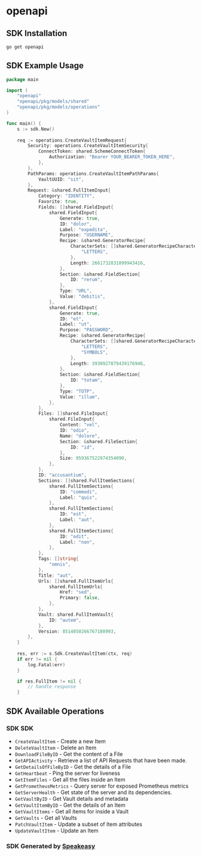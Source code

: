 # openapi

<!-- Start SDK Installation -->
## SDK Installation

```bash
go get openapi
```
<!-- End SDK Installation -->

<!-- Start SDK Example Usage -->
## SDK Example Usage

```go
package main

import (
    "openapi"
    "openapi/pkg/models/shared"
    "openapi/pkg/models/operations"
)

func main() {
    s := sdk.New()
    
    req := operations.CreateVaultItemRequest{
        Security: operations.CreateVaultItemSecurity{
            ConnectToken: shared.SchemeConnectToken{
                Authorization: "Bearer YOUR_BEARER_TOKEN_HERE",
            },
        },
        PathParams: operations.CreateVaultItemPathParams{
            VaultUUID: "sit",
        },
        Request: &shared.FullItemInput{
            Category: "IDENTITY",
            Favorite: true,
            Fields: []shared.FieldInput{
                shared.FieldInput{
                    Generate: true,
                    ID: "dolor",
                    Label: "expedita",
                    Purpose: "USERNAME",
                    Recipe: &shared.GeneratorRecipe{
                        CharacterSets: []shared.GeneratorRecipeCharacterSetsEnum{
                            "LETTERS",
                        },
                        Length: 2661732831099943416,
                    },
                    Section: &shared.FieldSection{
                        ID: "rerum",
                    },
                    Type: "URL",
                    Value: "debitis",
                },
                shared.FieldInput{
                    Generate: true,
                    ID: "et",
                    Label: "ut",
                    Purpose: "PASSWORD",
                    Recipe: &shared.GeneratorRecipe{
                        CharacterSets: []shared.GeneratorRecipeCharacterSetsEnum{
                            "LETTERS",
                            "SYMBOLS",
                        },
                        Length: 3930927879439176946,
                    },
                    Section: &shared.FieldSection{
                        ID: "totam",
                    },
                    Type: "TOTP",
                    Value: "illum",
                },
            },
            Files: []shared.FileInput{
                shared.FileInput{
                    Content: "vel",
                    ID: "odio",
                    Name: "dolore",
                    Section: &shared.FileSection{
                        ID: "id",
                    },
                    Size: 959367522974354090,
                },
            },
            ID: "accusantium",
            Sections: []shared.FullItemSections{
                shared.FullItemSections{
                    ID: "commodi",
                    Label: "quis",
                },
                shared.FullItemSections{
                    ID: "est",
                    Label: "aut",
                },
                shared.FullItemSections{
                    ID: "odit",
                    Label: "non",
                },
            },
            Tags: []string{
                "omnis",
            },
            Title: "aut",
            Urls: []shared.FullItemUrls{
                shared.FullItemUrls{
                    Href: "sed",
                    Primary: false,
                },
            },
            Vault: shared.FullItemVault{
                ID: "autem",
            },
            Version: 8514850266767180993,
        },
    }
    
    res, err := s.Sdk.CreateVaultItem(ctx, req)
    if err != nil {
        log.Fatal(err)
    }

    if res.FullItem != nil {
        // handle response
    }
```
<!-- End SDK Example Usage -->

<!-- Start SDK Available Operations -->
## SDK Available Operations

### SDK SDK

* `CreateVaultItem` - Create a new Item
* `DeleteVaultItem` - Delete an Item
* `DownloadFileByID` - Get the content of a File
* `GetAPIActivity` - Retrieve a list of API Requests that have been made.
* `GetDetailsOfFileByID` - Get the details of a File
* `GetHeartbeat` - Ping the server for liveness
* `GetItemFiles` - Get all the files inside an Item
* `GetPrometheusMetrics` - Query server for exposed Prometheus metrics
* `GetServerHealth` - Get state of the server and its dependencies.
* `GetVaultByID` - Get Vault details and metadata
* `GetVaultItemByID` - Get the details of an Item
* `GetVaultItems` - Get all items for inside a Vault
* `GetVaults` - Get all Vaults
* `PatchVaultItem` - Update a subset of Item attributes
* `UpdateVaultItem` - Update an Item

<!-- End SDK Available Operations -->

### SDK Generated by [Speakeasy](https://docs.speakeasyapi.dev/docs/using-speakeasy/client-sdks)
